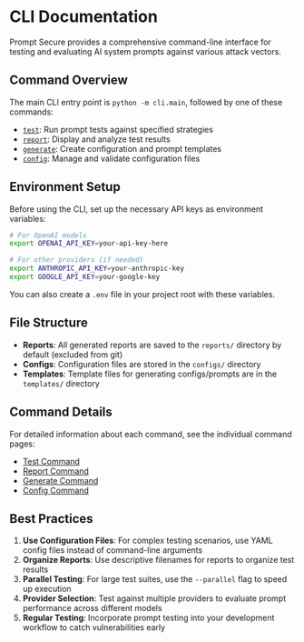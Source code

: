 # CLI Documentation

Prompt Secure provides a comprehensive command-line interface for testing and evaluating AI system prompts against various attack vectors.

## Command Overview

The main CLI entry point is `python -m cli.main`, followed by one of these commands:

- [`test`](test.md): Run prompt tests against specified strategies
- [`report`](report.md): Display and analyze test results
- [`generate`](generate.md): Create configuration and prompt templates
- [`config`](config.md): Manage and validate configuration files

## Environment Setup

Before using the CLI, set up the necessary API keys as environment variables:

```bash
# For OpenAI models
export OPENAI_API_KEY=your-api-key-here

# For other providers (if needed)
export ANTHROPIC_API_KEY=your-anthropic-key
export GOOGLE_API_KEY=your-google-key
```

You can also create a `.env` file in your project root with these variables.

## File Structure

- **Reports**: All generated reports are saved to the `reports/` directory by default (excluded from git)
- **Configs**: Configuration files are stored in the `configs/` directory
- **Templates**: Template files for generating configs/prompts are in the `templates/` directory

## Command Details

For detailed information about each command, see the individual command pages:

- [Test Command](test.md)
- [Report Command](report.md)
- [Generate Command](generate.md)
- [Config Command](config.md)

## Best Practices

1. **Use Configuration Files**: For complex testing scenarios, use YAML config files instead of command-line arguments
2. **Organize Reports**: Use descriptive filenames for reports to organize test results
3. **Parallel Testing**: For large test suites, use the `--parallel` flag to speed up execution
4. **Provider Selection**: Test against multiple providers to evaluate prompt performance across different models
5. **Regular Testing**: Incorporate prompt testing into your development workflow to catch vulnerabilities early
